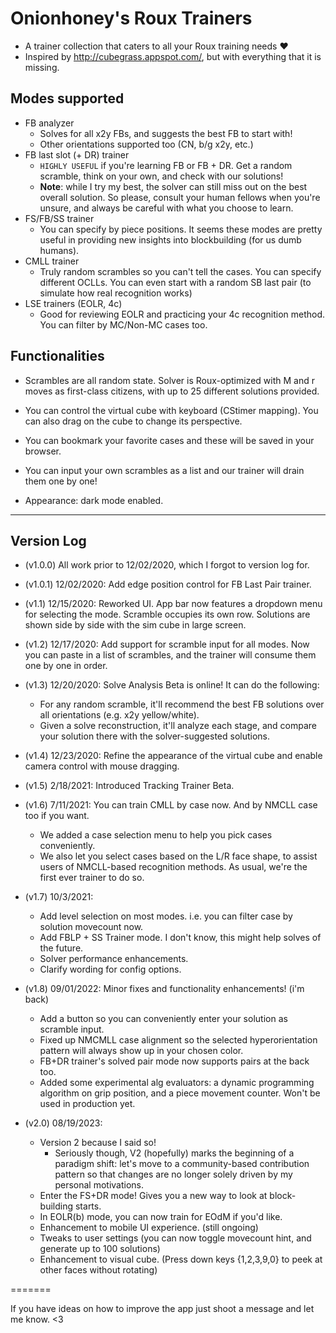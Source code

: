 # Onionhoney's Roux Trainers
- A trainer collection that caters to all your Roux training needs  ❤️
- Inspired by http://cubegrass.appspot.com/, but with everything that it is missing.
 

## Modes supported
- FB analyzer
    - Solves for all x2y FBs, and suggests the best FB to start with!
    - Other orientations supported too (CN, b/g x2y, etc.)
- FB last slot (+ DR) trainer 
    - `HIGHLY USEFUL` if you're learning FB or FB + DR. Get a random scramble, think on your own, and check with our solutions!
    - **Note**: while I try my best, the solver can still miss out on the best overall solution. So please, consult your human fellows when you're unsure, and always be careful with what you choose to learn.
- FS/FB/SS trainer 
    - You can specify by piece positions. It seems these modes are pretty useful in providing new insights into blockbuilding  (for us dumb humans).
- CMLL trainer 
    - Truly random scrambles so you can't tell the cases. You can specify different OCLLs. You can even start with a random SB last pair (to simulate how real recognition works)
- LSE trainers (EOLR, 4c)
    - Good for reviewing EOLR and practicing your 4c recognition method. You can filter by MC/Non-MC cases too.


## Functionalities
- Scrambles are all random state. Solver is Roux-optimized with M and r moves as first-class citizens, with up to 25 different solutions provided.

- You can control the virtual cube with keyboard (CStimer mapping). You can also drag on the cube to change its perspective.

- You can bookmark your favorite cases and these will be saved in your browser.

- You can input your own scrambles as a list and our trainer will drain them one by one!

- Appearance: dark mode enabled.

---

## Version Log 
- (v1.0.0) All work prior to 12/02/2020, which I forgot to version log for.
- (v1.0.1) 12/02/2020: Add edge position control for FB Last Pair trainer.
- (v1.1) 12/15/2020: Reworked UI. App bar now features a dropdown menu for selecting the mode. Scramble occupies its own row. Solutions are shown side by side with the sim cube in large screen.
- (v1.2) 12/17/2020: Add support for scramble input for all modes. Now you can paste in a list of scrambles, and the trainer will consume them one by one in order.
- (v1.3) 12/20/2020: Solve Analysis Beta is online! It can do the following:
    - For any random scramble, it'll recommend the best FB solutions over all orientations (e.g. x2y yellow/white). 
    - Given a solve reconstruction, it'll analyze each stage, and compare your solution there with the solver-suggested solutions.
- (v1.4) 12/23/2020: Refine the appearance of the virtual cube and enable camera control with mouse dragging. 
- (v1.5) 2/18/2021: Introduced Tracking Trainer Beta.
- (v1.6) 7/11/2021: You can train CMLL by case now. And by NMCLL case too if you want.
    - We added a case selection menu to help you pick cases conveniently.
    - We also let you select cases based on the L/R face shape, to assist users of NMCLL-based recognition methods. As usual, we're the first ever trainer to do so. 

- (v1.7) 10/3/2021: 
    - Add level selection on most modes. i.e. you can filter case by solution movecount now.
    - Add FBLP + SS Trainer mode. I don't know, this might help solves of the future.
    - Solver performance enhancements.
    - Clarify wording for config options. 

- (v1.8) 09/01/2022: Minor fixes and functionality enhancements! (i'm back)
    - Add a button so you can conveniently enter your solution as scramble input. 
    - Fixed up NMCMLL case alignment so the selected hyperorientation pattern will always show up in your chosen color.
    - FB+DR trainer's solved pair mode now supports pairs at the back too.
    - Added some experimental alg evaluators: a dynamic programming algorithm on grip position, and a piece movement counter. Won't be used in production yet.

- (v2.0) 08/19/2023:
    - Version 2 because I said so!
        - Seriously though, V2 (hopefully) marks the beginning of a paradigm shift: let's move to a community-based contribution pattern so that changes are no longer solely driven by my personal motivations.
    - Enter the FS+DR mode! Gives you a new way to look at block-building starts. 
    - In EOLR(b) mode, you can now train for EOdM if you'd like.
    - Enhancement to mobile UI experience. (still ongoing)
    - Tweaks to user settings (you can now toggle movecount hint, and generate up to 100 solutions)
    - Enhancement to visual cube. (Press down keys {1,2,3,9,0} to peek at other faces without rotating)

=======

If you have ideas on how to improve the app just shoot a message and let me know. <3
